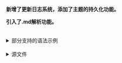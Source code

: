 **新增了更新日志系统，添加了主题的持久化功能。**

**引入了.md解析功能。**

<br>
<details>
<summary class="font-bold">部分支持的语法示例</summary>
一段带有 _斜体_ 和 **强调** 的话.

~删除线~ 和 URL（自动解析）:
https://reactjs.org.
* 列表
  * [ ] todo
  * [x] done
>
<span className="text-xl font-bold pb-2">自定义html元素，支持tailwind和daisyUI</span>
<img
src="http://47.119.147.6/tuan/favicon.ico"
alt="Logo"
className="h-8 w-8 mr-4 ml-2"
/>
<div className="card bg-base-100 card-xs shadow-sm mt-2 mb-2">
  <div className="card-body">
    <h2 className="card-title">卡片标题</h2>
    这是一个daisyUI的card
  </div>
</div>
<div className="tooltip mb-2" data-tip="hello">
  <button className="btn">消息提示</button>
</div>
<details>
  <summary>打开折叠面板</summary>
  折叠内容
</details>
更多使用请查看 <a className = "underline" href="https://daisyui.com/">daisyUI官网</a>

</details>


<br>

<details>
<summary class="font-bold">源文件</summary>

```md
一段带有 _斜体_ 和 **强调** 的话.

~删除线~ 和 URL（自动解析）:
https://reactjs.org.
* 列表
  * [ ] todo
  * [x] done
>
<span className="text-xl font-bold pb-2">自定义html元素，支持tailwind和daisyUI</span>
<img
src="http://47.119.147.6/tuan/favicon.ico"
alt="Logo"
className="h-8 w-8 mr-4 ml-2"
/>
<div className="card bg-base-100 card-xs shadow-sm mt-2 mb-2">
  <div className="card-body">
    <h2 className="card-title">卡片标题</h2>
    这是一个daisyUI的card
  </div>
</div>
<div className="tooltip mb-2" data-tip="hello">
  <button className="btn">消息提示</button>
</div>
<div className="collapse bg-base-100 border-base-300 border">
  <input type="checkbox" />
  <div className="collapse-title font-semibold">打开折叠面板</div>
  <div className="collapse-content text-sm">
    折叠内容
  </div>
</div>
更多使用请查看 <a className = "underline" href="https://daisyui.com/">daisyUI官网</a>
```
</details> 

